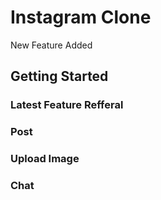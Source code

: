 # Instagram Clone

New Feature Added 

## Getting Started

### Latest Feature Refferal 
### Post
### Upload Image
### Chat 
